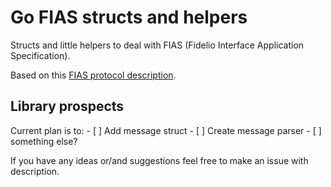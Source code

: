 # Go FIAS structs and helpers

Structs and little helpers to deal with FIAS (Fidelio Interface Application Specification).

Based on this [FIAS protocol description](https://docs.oracle.com/cd/E94145_01/docs/HGBU-HPI-IFC8-FIAS-Specification2.25.pdf).

## Library prospects

Current plan is to:
    - [ ] Add message struct
    - [ ] Create message parser
    - [ ] something else?

If you have any ideas or/and suggestions feel free to make an issue with description.